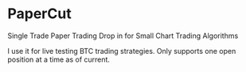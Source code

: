 # PaperCut
Single Trade Paper Trading Drop in for Small Chart Trading Algorithms

I use it for live testing BTC trading strategies. Only supports one open position at a time as of current.

